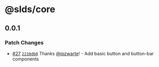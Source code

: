 # @slds/core

## 0.0.1

### Patch Changes

- [#27](https://github.com/sanomalearning/design-system/pull/27) [`2210db0`](https://github.com/sanomalearning/design-system/commit/2210db0fcc13997e36690651d018d82644d3b473) Thanks [@jpzwarte](https://github.com/jpzwarte)! - Add basic button and button-bar components
